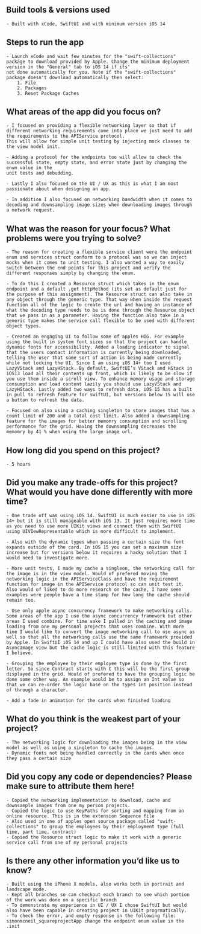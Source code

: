 ## Build tools & versions used

    - Built with xCode, SwiftUI and with minimum version iOS 14

## Steps to run the app

    - Launch xCode and wait few minutes for the "swift-collections" package to download provided by Apple. Change the minimum deployment version in the "General" tab to iOS 14 if its'
    not done automatically for you. Note if the "swift-collections" package doesn't download automatically then select:
        1. File
        2. Packages
        3. Reset Package Caches

## What areas of the app did you focus on?
    
    - I focused on providing a flexible networking layer so that if different networking requirements come into place we just need to add the requirements to the APIService protocol.
    This will allow for simple unit testing by injecting mock classes to the view model init. 
    
    - Adding a protocol for the endpoints too will allow to check the successful state, empty state, and error state just by changing the enum value in the 
    unit tests and debudding. 
    
    - Lastly I also focused on the UI / UX as this is what I am most passionate about when designing an app. 
    
    - In addition I also focused on networking bandwidth when it comes to decoding and downsampling image sizes when downloading images through a network request. 

## What was the reason for your focus? What problems were you trying to solve?

    - The reason for creating a flexible service client were the endpoint enum and services struct conform to a protocol was so we can inject mocks when it comes to unit testing. I also wanted a way to easily switch between the end points for this project and verify the different responses simply by changing the enum. 
    
    - To do this I created a Resource struct which takes in the enum endpoint and a default .get httpMethod (its set as default just for the purpose of this assignment). The Resource struct can also take in any object through the generic type. That way when inside the request function all of the logic to create the url and having an instance of what the decoding type needs to be is done through the Resource object that we pass in as a parameter. Having the function also take in a generic type makes the service call flexible to be used with different object types.
    
    - Created an engaging UI to follow some of apples HIG. For example using the built in system font sizes so that the project can handle dynamic fonts for accessibility. Added a loading indicator to signal that the users contact information is currently being downloaded, telling the user that some sort of action is being made currently while not locking the UI. Since I am using iOS 14+ too I used LazyVStack and LazyHStack. By default, SwiftUI’s VStack and HStack in iOS13 load all their contents up front, which is likely to be slow if you use them inside a scroll view. To enhance memory usage and storage consumption and load content lazily you should use LazyVStack and LazyHStack. Lastly added two ways to refresh data, iOS 15 has a built in pull to refresh feature for swiftUI, but versions below 15 will use a button to refresh the data. 
    
    - Focused on also using a caching singleton to store images that has a count limit of 200 and a total cost limit. Also added a downsampling feature for the images for better memomry consumption and scrolling performance for the grid. Having the downsampling decreases the memomry by 41 % when using the large image url. 

## How long did you spend on this project?

    - 5 hours 

## Did you make any trade-offs for this project? What would you have done differently with more time?

    - One trade off was using iOS 14. SwiftUI is much easier to use in iOS 14+ but it is still manageable with iOS 13. It just requires more time as you need to use more UIKit views and connect them with SwiftUI using UIVIewRepresentable which is more difficult to implement.
    
    - Also with the dynamic types when passing a certain size the font expands outside of the card. In iOS 15 you can set a maximum size increase but for versions below it requires a hacky solution that I would need to investigate more. 
    
    - More unit tests, I made my cache a singleon, the networking call for the image is in the view model. Would of prefered moving the networking logic in the APIServiceClass and have the requirement function for image in the APIService protocol so can unit test it. Also would of liked to do more research on the cache, I have seen examples were people have a time stamp for how long the cache should remain too. 
    
    - Use only apple async concurency framework to make networking calls. Some areas of the app I use the async concurrency framework but other areas I used combine. For time sake I pulled in the caching and image loading from one my personal projects that uses combine. With more time I would like to convert the image networking call to use async as well so that all the networking calls use the same framework provided by Apple. In SwiftUI iOS 14 and up I could have also used the build in AsyncImage view but the cache logic is still limited with this feature I believe.
    
    - Grouping the employee by their employee type is done by the first letter. So since Contract starts with C this will be the first group displayed in the grid. Would of prefered to have the grouping logic be done some other way. An example would be to assign an Int value so that we can re-order the logic base on the types int position instead of through a character.
    
    - Add a fade in animation for the cards when finished loading

## What do you think is the weakest part of your project?

    - The networking logic for downloading the images being in the view model as well as using a singleton to cache the images. 
    - Dynamic fonts not being handled correctly in the cards when once they pass a certain size

## Did you copy any code or dependencies? Please make sure to attribute them here!

    - Copied the networking implementation to download, cache and downsample images from one my person projects. 
    - Copied the logic to use KeyPaths for sorting and mapping from an online resource. This is in the extension Sequence file
    - Also used in one of apples open source package called "swift-collections" to group the employees by their employment type (full time, part time, contract)
    - Copied the Resource struct logic to make it work with a generic service call from one of my personal projects

## Is there any other information you’d like us to know?
    - Built using the iPhone X models, also works both in portrait and landscape mode. 
    - Kept all branches so can checkout each branch to see which portion of the work was done on a specific branch
    - To demonstrate my experience in UI / UX I chose SwiftUI but would also have been capable in creating project in UIKit progrmatically. 
    - To check the error, and empty response in the following file: simonmcneil_squareprojectApp change the endpoint enum value in the .init
